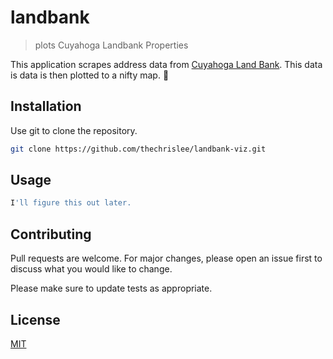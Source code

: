 # landbank

> plots Cuyahoga Landbank Properties

This application scrapes address data from [Cuyahoga Land Bank](https://cuyahogalandbank.org/land-bank-homes/). This data is data is then plotted to a nifty map. :house_with_garden:

## Installation

Use git to clone the repository.

```bash
git clone https://github.com/thechrislee/landbank-viz.git
```

## Usage

```python
I'll figure this out later.
```

## Contributing
Pull requests are welcome. For major changes, please open an issue first to discuss what you would like to change.

Please make sure to update tests as appropriate.

## License
[MIT](https://choosealicense.com/licenses/mit/)
